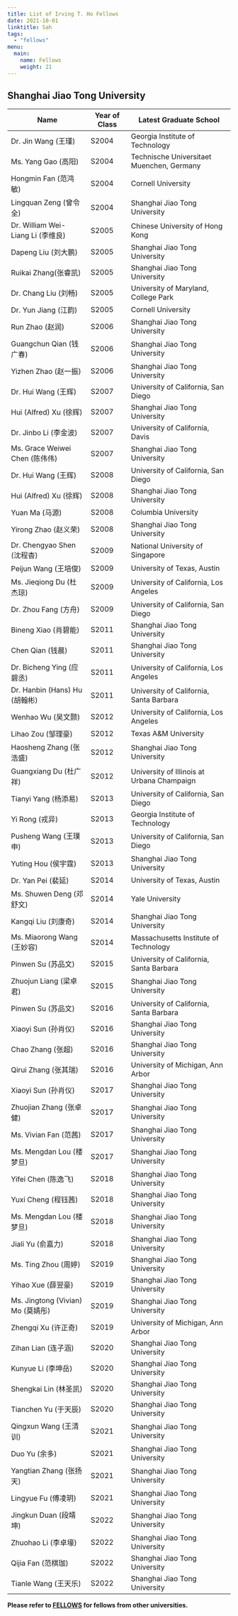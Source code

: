 ```yaml
---
title: List of Irving T. Ho Fellows 
date: 2021-10-01
linktitle: Sah
tags:
  - "fellows"
menu: 
  main:
    name: Fellows
    weight: 21
---
```


## Shanghai Jiao Tong University

| Name                              | Year of Class | Latest Graduate School                     |
| --------------------------------- | ------------- | ------------------------------------------ |
| Dr. Jin Wang (王瑾)      | S2004 | Georgia Institute of Technology            |
| Ms. Yang Gao (高阳)             | S2004 | Technische Universitaet Muenchen, Germany  |
| Hongmin Fan (范鸿敏)           | S2004 | Cornell University                         |
| Lingquan Zeng (曾令全)         | S2004 | Shanghai Jiao Tong University              |
| Dr. William Wei-Liang Li (李维良) | S2005 | Chinese University of Hong Kong            |
| Dapeng Liu (刘大鹏)            | S2005 | Shanghai Jiao Tong University              |
| Ruikai Zhang(张睿凯)           | S2005 | Shanghai Jiao Tong University              |
| Dr. Chang Liu (刘畅)            | S2005 | University of Maryland, College Park       |
| Dr. Yun Jiang (江韵)            | S2005 | Cornell University                         |
| Run Zhao (赵润)                 | S2006 | Shanghai Jiao Tong University              |
| Guangchun Qian (钱广春)        | S2006 | Shanghai Jiao Tong University              |
| Yizhen Zhao (赵一振)           | S2006 | Shanghai Jiao Tong University              |
| Dr. Hui Wang (王辉)             | S2007 | University of California, San Diego        |
| Hui (Alfred) Xu (徐辉)          | S2007 | Shanghai Jiao Tong University              |
| Dr. Jinbo Li (李金波)          | S2007 | University of California, Davis            |
| Ms. Grace Weiwei Chen (陈伟伟) | S2007 | Shanghai Jiao Tong University              |
| Dr. Hui Wang (王辉)             | S2008 | University of California, San Diego        |
| Hui (Alfred) Xu (徐辉)          | S2008 | Shanghai Jiao Tong University              |
| Yuan Ma (马源)                  | S2008 | Columbia University                        |
| Yirong Zhao (赵义荣)           | S2008 | Shanghai Jiao Tong University              |
| Dr. Chengyao Shen (沈程杳)     | S2009 | National University of Singapore           |
| Peijun Wang (王培俊)           | S2009 | University of Texas, Austin                |
| Ms. Jieqiong Du (杜杰琼)       | S2009 | University of California, Los Angeles      |
| Dr. Zhou Fang (方舟)            | S2009 | University of California, San Diego        |
| Bineng Xiao (肖碧能)           | S2011 | Shanghai Jiao Tong University              |
| Chen Qian (钱晨)                | S2011 | Shanghai Jiao Tong University              |
| Dr. Bicheng Ying (应碧丞)      | S2011 | University of California, Los Angeles      |
| Dr. Hanbin (Hans) Hu (胡翰彬)  | S2011 | University of California, Santa Barbara    |
| Wenhao Wu (吴文颢)             | S2012 | University of California, Los Angeles      |
| Lihao Zou (邹理豪)             | S2012 | Texas A&M University                       |
| Haosheng Zhang (张浩盛)        | S2012 | Shanghai Jiao Tong University              |
| Guangxiang Du (杜广祥)         | S2012 | University of Illinois at Urbana Champaign |
| Tianyi Yang (杨添易)           | S2013 | University of California, San Diego        |
| Yi Rong (戎异)                  | S2013 | Georgia Institute of Technology            |
| Pusheng Wang (王璞申)          | S2013 | University of California, San Diego        |
| Yuting Hou (侯宇霆)            | S2013 | Shanghai Jiao Tong University              |
| Dr. Yan Pei (裴延)              | S2014 | University of Texas, Austin                |
| Ms. Shuwen Deng (邓舒文)       | S2014 | Yale University                            |
| Kangqi Liu (刘康奇)            | S2014 | Shanghai Jiao Tong University              |
| Ms. Miaorong Wang (王妙容)     | S2014 | Massachusetts Institute of Technology      |
| Pinwen Su (苏品文)             | S2015 | University of California, Santa Barbara    |
| Zhuojun Liang (梁卓君)         | S2015 | Shanghai Jiao Tong University              |
| Pinwen Su (苏品文)             | S2016 | University of California, Santa Barbara    |
| Xiaoyi Sun (孙肖仪)            | S2016 | Shanghai Jiao Tong University              |
| Chao Zhang (张超)               | S2016 | Shanghai Jiao Tong University              |
| Qirui Zhang (张其瑞)           | S2016 | University of Michigan, Ann Arbor          |
| Xiaoyi Sun (孙肖仪)            | S2017 | Shanghai Jiao Tong University              |
| Zhuojian Zhang (张卓健)        | S2017 | Shanghai Jiao Tong University              |
| Ms. Vivian Fan (范茜)           | S2017 | Shanghai Jiao Tong University              |
| Ms. Mengdan Lou (楼梦旦)       | S2017 | Shanghai Jiao Tong University              |
| Yifei Chen (陈逸飞)            | S2018 | Shanghai Jiao Tong University              |
| Yuxi Cheng (程钰茜)            | S2018 | Shanghai Jiao Tong University              |
| Ms. Mengdan Lou (楼梦旦)       | S2018 | Shanghai Jiao Tong University              |
| Jiali Yu (俞嘉力)              | S2018 | Shanghai Jiao Tong University              |
| Ms. Ting Zhou (周婷)            | S2019 | Shanghai Jiao Tong University              |
| Yihao Xue (薛翌豪)             | S2019 | Shanghai Jiao Tong University              |
| Ms. Jingtong (Vivian) Mo (莫婧彤) | S2019 | Shanghai Jiao Tong University              |
| Zhengqi Xu (许正奇)            | S2019 | University of Michigan, Ann Arbor              |
| Zihan Lian (连子涵)            | S2020 | Shanghai Jiao Tong University              |
| Kunyue Li (李坤岳)             | S2020 | Shanghai Jiao Tong University              |
| Shengkai Lin (林圣凯)          | S2020 | Shanghai Jiao Tong University              |
| Tianchen Yu (于天辰)           | S2020 | Shanghai Jiao Tong University              |
| Qingxun Wang (王清训)            | S2021 | Shanghai Jiao Tong University              |
| Duo Yu (余多)             | S2021 | Shanghai Jiao Tong University              |
| Yangtian Zhang (张扬天)          | S2021 | Shanghai Jiao Tong University              |
| Lingyue Fu (傅凌玥)           | S2021 | Shanghai Jiao Tong University              |
| Jingkun Duan (段靖坤)           | S2022 | Shanghai Jiao Tong University              |
| Zhuohao Li (李卓壕)           | S2022 | Shanghai Jiao Tong University              |
| Qijia Fan (范棋珈)           | S2022 | Shanghai Jiao Tong University              |
| Tianle Wang (王天乐)           | S2022 | Shanghai Jiao Tong University              |

**Please refer to [FELLOWS](https://irvingthofoundation.github.io/ho-fellows.htm) for fellows from other universities.**